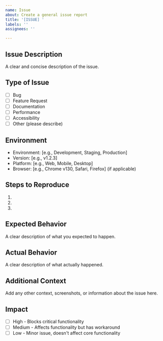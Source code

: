 ```yaml
---
name: Issue
about: Create a general issue report
title: '[ISSUE] '
labels: ''
assignees: ''

---
```


## Issue Description
A clear and concise description of the issue.

## Type of Issue
- [ ] Bug
- [ ] Feature Request
- [ ] Documentation
- [ ] Performance
- [ ] Accessibility
- [ ] Other (please describe)

## Environment
- Environment: [e.g., Development, Staging, Production]
- Version: [e.g., v1.2.3]
- Platform: [e.g., Web, Mobile, Desktop]
- Browser: [e.g., Chrome v130, Safari, Firefox] (if applicable)

## Steps to Reproduce
1. 
2. 
3. 

## Expected Behavior
A clear description of what you expected to happen.

## Actual Behavior
A clear description of what actually happened.

## Additional Context
Add any other context, screenshots, or information about the issue here.

## Impact
- [ ] High - Blocks critical functionality
- [ ] Medium - Affects functionality but has workaround
- [ ] Low - Minor issue, doesn't affect core functionality
